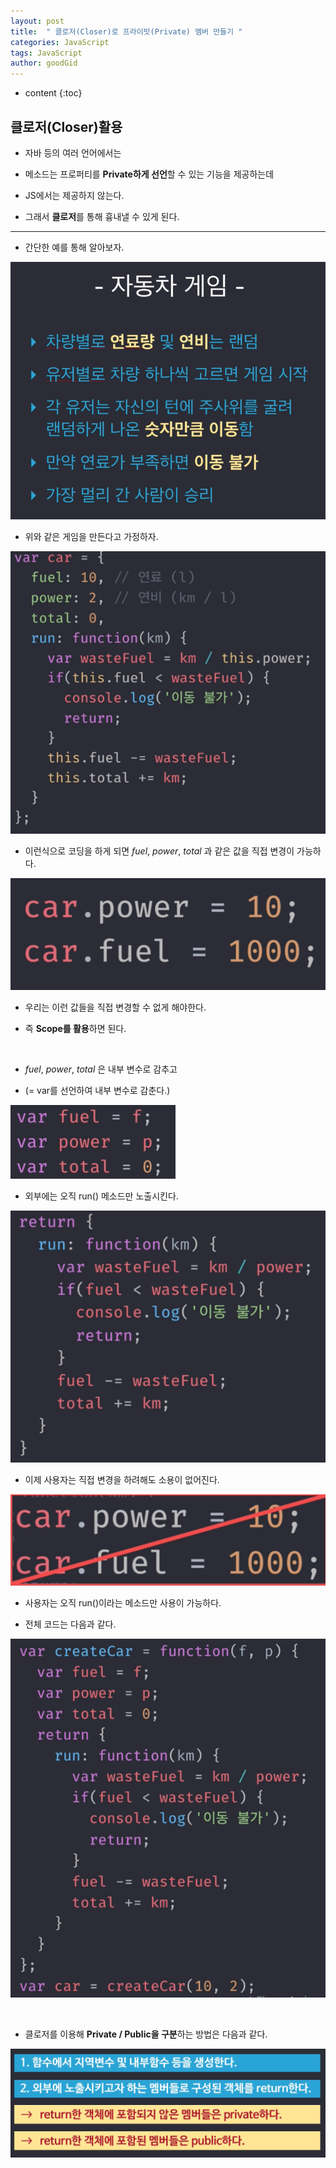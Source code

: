 ```yaml
---
layout: post
title:  " 클로저(Closer)로 프라이빗(Private) 멤버 만들기 "
categories: JavaScript
tags: JavaScript
author: goodGid
---
```

* content
{:toc}

## 클로저(Closer)활용

* 자바 등의 여러 언어에서는

* 메소드는 프로퍼티를 **Private하게 선언**할 수 있는 기능을 제공하는데

* JS에서는 제공하지 않는다.

* 그래서 **클로저**를 통해 흉내낼 수 있게 된다.





---

* 간단한 예를 통해 알아보자.

![](/assets/img/javascript/js_closer_make_private_member_1.png)

* 위와 같은 게임을 만든다고 가정하자.

![](/assets/img/javascript/js_closer_make_private_member_2.png)

* 이런식으로 코딩을 하게 되면 *fuel*, *power*, *total* 과 같은 값을 직접 변경이 가능하다.

![](/assets/img/javascript/js_closer_make_private_member_3.png)

* 우리는 이런 값들을 직접 변경할 수 없게 해야한다.

* 즉 **Scope를 활용**하면 된다.

<br>

* *fuel*, *power*, *total* 은 내부 변수로 감추고

* (= var를 선언하여 내부 변수로 감춘다.)

![](/assets/img/javascript/js_closer_make_private_member_4.png)

* 외부에는 오직 run() 메소드만 노출시킨다.

![](/assets/img/javascript/js_closer_make_private_member_8.png)

* 이제 사용자는 직접 변경을 하려해도 소용이 없어진다.

![](/assets/img/javascript/js_closer_make_private_member_5.png)

* 사용자는 오직 run()이라는 메소드만 사용이 가능하다.

* 전체 코드는 다음과 같다.

![](/assets/img/javascript/js_closer_make_private_member_7.png)


<br>


* 클로저를 이용해 **Private / Public을 구분**하는 방법은 다음과 같다.

![](/assets/img/javascript/js_closer_make_private_member_6.png)


